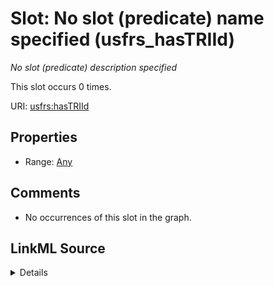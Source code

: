 

# Slot: No slot (predicate) name specified (usfrs_hasTRIId)


_No slot (predicate) description specified_






This slot occurs 0 times.


URI: [usfrs:hasTRIId](http://sawgraph.spatialai.org/v1/us-frs#hasTRIId)



<!-- no inheritance hierarchy -->








## Properties

* Range: [Any](../classes/Any.md)





## Comments

* No occurrences of this slot in the graph.



## LinkML Source

<details>

```yaml
name: usfrs_hasTRIId
annotations:
  count:
    tag: count
    value: 0
description: No slot (predicate) description specified
title: No slot (predicate) name specified
comments:
- No occurrences of this slot in the graph.
from_schema: fio-kg
rank: 1000
domain: usfrs_hasTRIId
slot_uri: usfrs:hasTRIId
alias: usfrs_hasTRIId
range: Any

```
</details>